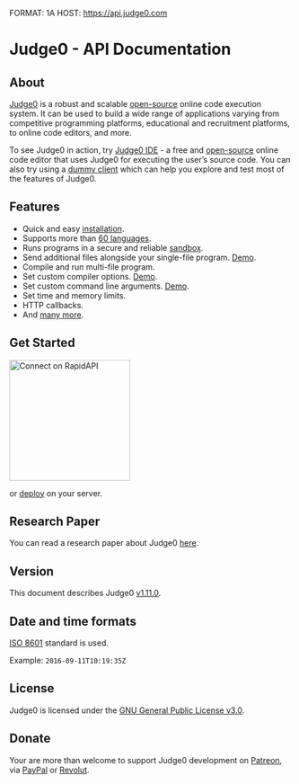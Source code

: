 FORMAT: 1A
HOST: https://api.judge0.com

# Judge0 - API Documentation
<!-- include(hostname.html) -->
<!-- include(style.html) -->

## About
[Judge0](https://api.judge0.com) is a robust and scalable [open-source](https://github.com/judge0/api) online code execution system. It can be used to build a wide range of applications varying from competitive programming platforms, educational and recruitment platforms, to online code editors, and more.

To see Judge0 in action, try [Judge0 IDE](https://ide.judge0.com) - a free and [open-source](https://github.com/judge0/ide) online code editor that uses Judge0 for executing the user’s source code. You can also try using a [dummy client](/dummy-client.html) which can help you explore and test most of the features of Judge0.

## Features
- Quick and easy [installation](https://github.com/judge0/api#get-started).
- Supports more than [60 languages](https://github.com/judge0/api-base#supported-languages).
- Runs programs in a secure and reliable [sandbox](https://github.com/ioi/isolate).
- Send additional files alongside your single-file program. [Demo](https://asciinema.org/a/318548).
- Compile and run multi-file program.
- Set custom compiler options. [Demo](https://ide.judge0.com/?PfcV).
- Set custom command line arguments. [Demo](https://ide.judge0.com/?E68R).
- Set time and memory limits.
- HTTP callbacks.
- And [many more](https://api.judge0.com/#submissions-submission).

## Get Started
<a href="https://rapidapi.com/hermanzdosilovic/api/judge0" target="_blank"><img src="https://storage.googleapis.com/code-snippets/connect-on-rapidapi-light.png" width="215px" alt="Connect on RapidAPI"></a>
<span style="margin-left: 20px"></span>

or [deploy](https://github.com/judge0/api/blob/master/CHANGELOG.md#deployment-procedure) on your server.

## Research Paper
You can read a research paper about Judge0 [here](https://minio.judge0.com/public/paper.jpg).

## Version
This document describes Judge0 [v1.11.0](https://github.com/judge0/api/tree/v1.11.0).

## Date and time formats
[ISO 8601](https://en.wikipedia.org/wiki/ISO_8601) standard is used.

Example: `2016-09-11T10:19:35Z`

## License
Judge0 is licensed under the [GNU General Public License v3.0](https://github.com/judge0/api/blob/master/LICENSE).

## Donate
Your are more than welcome to support Judge0 development on [Patreon](https://www.patreon.com/hermanzdosilovic), via [PayPal](https://paypal.me/hermanzdosilovic) or [Revolut](https://pay.revolut.com/profile/hermancy5).

<br>

<!-- include(authentication/authentication.md) -->
<!-- include(authorization/authorization.md) -->
<!-- include(submissions/submissions.md) -->
<!-- include(statuses_and_languages/statuses_and_languages.md) -->
<!-- include(system_and_configuration/system_and_configuration.md) -->
<!-- include(statistics/statistics.md) -->
<!-- include(health_check/health_check.md) -->
<!-- include(information/information.md) -->

